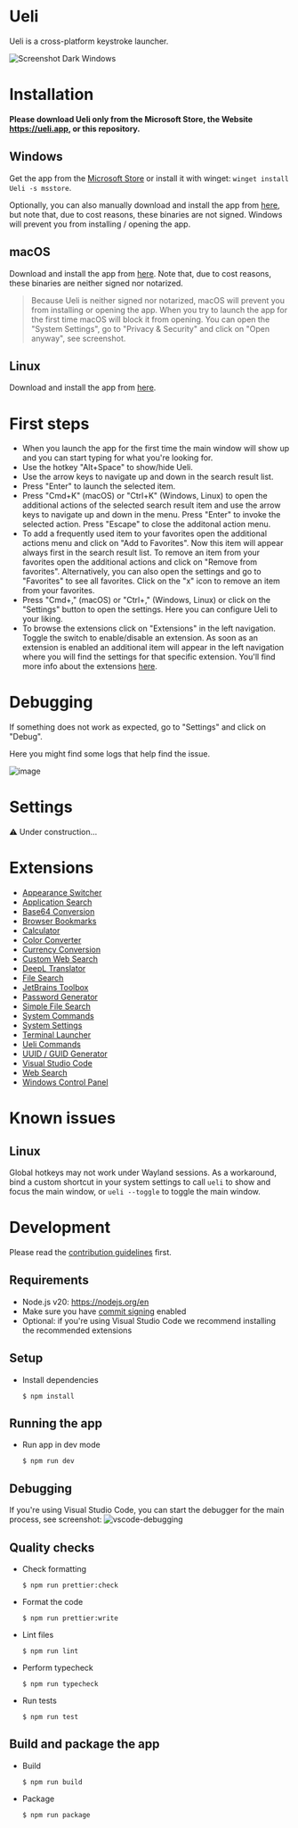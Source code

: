 # Ueli

Ueli is a cross-platform keystroke launcher.

![Screenshot Dark Windows](docs/example-screenshot.webp)

# Installation

**Please download Ueli only from the Microsoft Store, the Website https://ueli.app, or this repository.**

## Windows

Get the app from the [Microsoft Store](https://www.microsoft.com/store/productId/9PK44N42B2G7?ocid=pdpshare) or install it with winget: `winget install Ueli -s msstore`.

Optionally, you can also manually download and install the app from [here](https://github.com/oliverschwendener/ueli/releases/latest), but note that, due to cost reasons, these binaries are not signed. Windows will prevent you from installing / opening the app.

## macOS

Download and install the app from [here](https://github.com/oliverschwendener/ueli/releases/latest). Note that, due to cost reasons, these binaries are neither signed nor notarized.

> Because Ueli is neither signed nor notarized, macOS will prevent you from installing or opening the app. When you try to launch the app for the first time macOS will block it from opening. You can open the "System Settings", go to "Privacy & Security" and click on "Open anyway", see screenshot.

## Linux

Download and install the app from [here](https://github.com/oliverschwendener/ueli/releases/latest).

# First steps

- When you launch the app for the first time the main window will show up and you can start typing for what you're looking for.
- Use the hotkey "Alt+Space" to show/hide Ueli.
- Use the arrow keys to navigate up and down in the search result list.
- Press "Enter" to launch the selected item.
- Press "Cmd+K" (macOS) or "Ctrl+K" (Windows, Linux) to open the additional actions of the selected search result item and use the arrow keys to navigate up and down in the menu. Press "Enter" to invoke the selected action. Press "Escape" to close the additonal action menu.
- To add a frequently used item to your favorites open the additional actions menu and click on "Add to Favorites". Now this item will appear always first in the search result list. To remove an item from your favorites open the additional actions and click on "Remove from favorites". Alternatively, you can also open the settings and go to "Favorites" to see all favorites. Click on the "x" icon to remove an item from your favorites.
- Press "Cmd+," (macOS) or "Ctrl+," (Windows, Linux) or click on the "Settings" button to open the settings. Here you can configure Ueli to your liking.
- To browse the extensions click on "Extensions" in the left navigation. Toggle the switch to enable/disable an extension. As soon as an extension is enabled an additional item will appear in the left navigation where you will find the settings for that specific extension. You'll find more info about the extensions [here](https://github.com/oliverschwendener/ueli/wiki/Extensions).

# Debugging

If something does not work as expected, go to "Settings" and click on "Debug".

Here you might find some logs that help find the issue.

![image](https://github.com/user-attachments/assets/d850cb71-6588-4f39-8cfc-f042beb94f1e)

# Settings

⚠️ Under construction...

# Extensions

- [Appearance Switcher](docs/Extensions/AppearanceSwitcher/README.md)
- [Application Search](docs/Extensions/ApplicationSearch/README.md)
- [Base64 Conversion](docs/Extensions/Base64Conversion/README.md)
- [Browser Bookmarks](docs/Extensions/BrowserBookmarks/README.md)
- [Calculator](docs/Extensions/Calculator/README.md)
- [Color Converter](docs/Extensions/ColorConverter/README.md)
- [Currency Conversion](docs/Extensions/CurrencyConversion/README.md)
- [Custom Web Search](docs/Extensions/CustomWebSearch/README.md)
- [DeepL Translator](docs/Extensions/DeeplTranslator/README.md)
- [File Search](docs/Extensions/FileSearch/README.md)
- [JetBrains Toolbox](docs/Extensions/JetBrainsToolbox/README.md)
- [Password Generator](docs/Extensions/PasswordGenerator/README.md)
- [Simple File Search](docs/Extensions/SimpleFileSearch/README.md)
- [System Commands](docs/Extensions/SystemCommands/README.md)
- [System Settings](docs/Extensions/SystemSettings/README.md)
- [Terminal Launcher](docs/Extensions/TerminalLauncher/README.md)
- [Ueli Commands](docs/Extensions/UeliCommands/README.md)
- [UUID / GUID Generator](docs/Extensions/UuidGenerator/README.md)
- [Visual Studio Code](docs/Extensions/VSCode/README.md)
- [Web Search](docs/Extensions/WebSearch/README.md)
- [Windows Control Panel](docs/Extensions/WindowsControlPanel/README.md)

# Known issues

## Linux

Global hotkeys may not work under Wayland sessions. As a workaround, bind a custom shortcut in your system settings to call `ueli` to show and focus the main window, or `ueli --toggle` to toggle the main window.

# Development

Please read the [contribution guidelines](CONTRIBUTING.md) first.

## Requirements

- Node.js v20: https://nodejs.org/en
- Make sure you have [commit signing](https://docs.github.com/en/authentication/managing-commit-signature-verification/signing-commits) enabled
- Optional: if you're using Visual Studio Code we recommend installing the recommended extensions

## Setup

- Install dependencies

    ```
    $ npm install
    ```

## Running the app

- Run app in dev mode

    ```
    $ npm run dev
    ```

## Debugging

If you're using Visual Studio Code, you can start the debugger for the main process, see screenshot:
![vscode-debugging](https://github.com/oliverschwendener/ueli/assets/15727229/b2a6cbc3-ed70-4878-bbc1-4c840b8dd3ea)

## Quality checks

- Check formatting

    ```
    $ npm run prettier:check
    ```

- Format the code

    ```
    $ npm run prettier:write
    ```

- Lint files

    ```
    $ npm run lint
    ```

- Perform typecheck

    ```
    $ npm run typecheck
    ```

- Run tests

    ```
    $ npm run test
    ```

## Build and package the app

- Build

    ```
    $ npm run build
    ```

- Package
    ```
    $ npm run package
    ```
